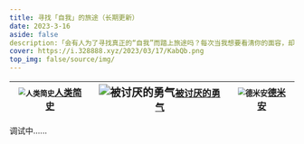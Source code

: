 ```yaml
---
title: 寻找「自我」的旅途（长期更新）
date: 2023-3-16
aside: false
description:「会有人为了寻找真正的“自我”而踏上旅途吗？每次当我想要看清你的面容，却总是一片漆黑和浑沌。 I WANT TO FIND YOU/ME.」
cover: https://i.328888.xyz/2023/03/17/KabQb.png
top_img: false/source/img/
---
```


| <img src="https://i.328888.xyz/2023/03/18/LP00z.jpeg" alt="人类简史" border="0" style="zoom:80%;" />[人类简史](https://book.douban.com/subject/25985021/) | <img src="https://i.328888.xyz/2023/03/18/LP4ro.jpeg" alt="被讨厌的勇气" border="0" style="zoom:120%;" />[被讨厌的勇气](https://book.douban.com/subject/26369699/) | <img src="https://i.328888.xyz/2023/03/17/LAayv.jpeg" alt="德米安" border="0" style="zoom: 82%;" />[德米安](https://book.douban.com/subject/35060088/) |
| :----------------------------------------------------------: | :----------------------------------------------------------: | :----------------------------------------------------------: |



调试中......







